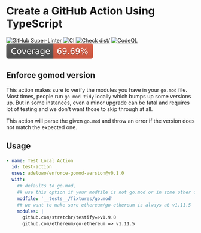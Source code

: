 # Create a GitHub Action Using TypeScript

[![GitHub Super-Linter](https://github.com/actions/typescript-action/actions/workflows/linter.yml/badge.svg)](https://github.com/super-linter/super-linter)
![CI](https://github.com/actions/typescript-action/actions/workflows/ci.yml/badge.svg)
[![Check dist/](https://github.com/actions/typescript-action/actions/workflows/check-dist.yml/badge.svg)](https://github.com/actions/typescript-action/actions/workflows/check-dist.yml)
[![CodeQL](https://github.com/actions/typescript-action/actions/workflows/codeql-analysis.yml/badge.svg)](https://github.com/actions/typescript-action/actions/workflows/codeql-analysis.yml)
[![Coverage](./badges/coverage.svg)](./badges/coverage.svg)

## Enforce gomod version

This action makes sure to verify the modules you have in your `go.mod` file.
Most times, people run `go mod tidy` locally which bumps up some versions up.
But in some instances, even a minor upgrade can be fatal and requires lot of
testing and we don't want those to skip through at all.

This action will parse the given `go.mod` and throw an error if the version does
not match the expected one.

## Usage

```yaml
- name: Test Local Action
  id: test-action
  uses: adelowo/enforce-gomod-version@v0.1.0
  with:
    ## defaults to go.mod,
    ## use this option if your modfile is not go.mod or in some other directory
    modfile: '__tests__/fixtures/go.mod'
    ## we want to make sure ethereum/go-ethereum is always at v1.11.5
    modules: |
      github.com/stretchr/testify=>v1.9.0
      github.com/ethereum/go-ethereum => v1.11.5
```
